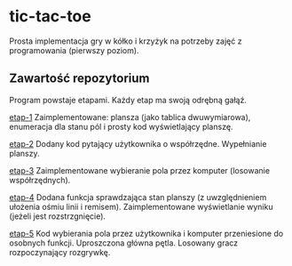# tic-tac-toe
Prosta implementacja gry w kółko i krzyżyk na potrzeby zajęć z programowania (pierwszy poziom).

## Zawartość repozytorium
Program powstaje etapami. Każdy etap ma swoją odrębną gałąź.

[etap-1](https://github.com/oleklamza/tic-tac-toe/tree/etap-1) Zaimplementowane: plansza (jako tablica dwuwymiarowa), enumeracja dla
stanu pól i prosty kod wyświetlający planszę.

[etap-2](https://github.com/oleklamza/tic-tac-toe/tree/etap-2)
Dodany kod pytający użytkownika o współrzędne. Wypełnianie planszy. 

[etap-3](https://github.com/oleklamza/tic-tac-toe/tree/etap-3)
Zaimplementowane wybieranie pola przez komputer (losowanie współrzędnych).

[etap-4](https://github.com/oleklamza/tic-tac-toe/tree/etap-4)
Dodana funkcja sprawdzająca stan planszy (z uwzględnieniem ułożenia ośmiu linii i remisem). Zaimplementowane wyświetlanie wyniku (jeżeli jest rozstrzgnięcie).

[etap-5](https://github.com/oleklamza/tic-tac-toe/tree/etap-5)
Kod wybierania pola przez użytkownika i komputer przeniesione do osobnych funkcji. Uproszczona główna pętla. Losowany gracz rozpoczynający rozgrywkę.